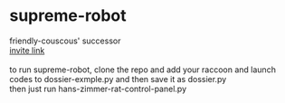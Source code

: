 # supreme-robot
friendly-couscous' successor\
[invite link](https://supreme-robot.obama.solutions)\
\
to run supreme-robot, clone the repo and add your raccoon and launch codes to dossier-exmple.py and then save it as dossier.py\
then just run hans-zimmer-rat-control-panel.py
